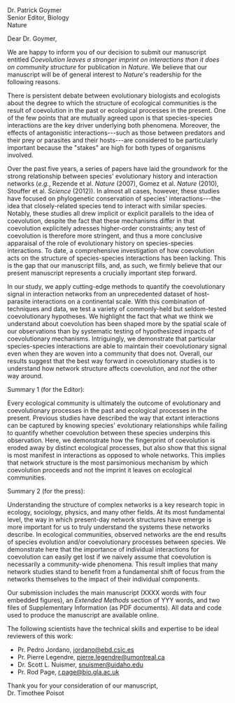 Dr. Patrick Goymer   
Senior Editor, Biology   
Nature

Dear Dr. Goymer,

We are happy to inform you of our decision to submit our manuscript
entitled *Coevolution leaves a stronger imprint on interactions than it
does on community structure* for publication in *Nature*. We believe that
our manuscript will be of general interest to *Nature*'s readership for the
following reasons.

There is persistent debate between evolutionary biologists and ecologists about
the degree to which the structure of ecological communities is the result of
coevolution in the past or ecological processes in the present. One of the few
points that are mutually agreed upon is that species-species interactions are
the key driver underlying both phenomena. Moreover, the effects of
antagonistic interactions---such as those between predators and their prey
or parasites and their hosts---are considered to be particularly important
because the "stakes" are high for both types of organisms involved.

Over the past five years, a series of papers have laid the groundwork for
the strong relationship between species' evolutionary history and interaction
networks (*e.g.*, Rezende et al. *Nature* (2007), Gomez et al. *Nature* (2010),
Stouffer et al. *Science* (2012)). In almost all cases, however, these studies
have focused on phylogenetic conservation of species' interactions---the
idea that closely-related species tend to interact with similar species.
Notably, these studies all drew implicit or explicit parallels to the idea of
coevolution, despite the fact that these mechanisms differ in that coevolution
explicitely adresses higher-order constraints; any test of coevolution is
therefore more stringent, and thus a more conclusive apparaisal of the role of
evolutionary history on species-species interactions. To date, a comprehensive
investigation of how coevolution acts on the structure of species-species
interactions has been lacking. This is the gap that our manuscript fills,
and, as such, we firmly believe that our present manuscript represents a
crucially important step forward.

In our study, we apply cutting-edge methods to quantify the coevolutionary
signal in interaction networks from an unprecedented dataset of host-parasite
interactions on a continental scale. With this combination of techniques and
data, we test a variety of commonly-held but seldom-tested coevolutionary
hypotheses. We highlight the fact that what we think we understand about
coevolution has been shaped more by the spatial scale of our observations
than by systematic testing of hypothesized impacts of coevolutionary
mechanisms. Intriguingly, we demonstrate that particular species-species
interactions are able to maintain their coevolutionary signal even when they
are woven into a community that does not. Overall, our results suggest that
the best way forward in coevolutionary studies is to understand how network
structure affects coevolution, and *not* the other way around.

Summary 1 (for the Editor):

Every ecological community is ultimately the outcome of evolutionary
and coevolutionary processes in the past and ecological processes in the
present. Previous studies have described the way that extant interactions
can be captured by knowing species' evolutionary relationships while
failing to quantify whether coevolution between these species underpins
this observation.  Here, we demonstrate how the fingerprint of coevolution
is eroded away by distinct ecological processes, but also show that this
signal is most manifest in interactions as opposed to whole networks. This
implies that network structure is the most parsimonious mechanism by which
coevolution proceeds and not the imprint it leaves on ecological communities.

Summary 2 (for the press):

Understanding the structure of complex networks is a key research topic in
ecology, sociology, physics, and many other fields. At its most fundamental
level, the way in which present-day network structures have emerge is more
important for us to truly understand the systems these networks describe. In
ecological communities, observed networks are the end results of species
evolution and/or coevolutionary processes between species.  We demonstrate
here that the importance of individual interactions for coevolution can
easily get lost if we naively assume that coevolution is necessarily a
community-wide phenomena. This result implies that many network studies
stand to benefit from a fundamental shift of focus from the networks
themselves to the impact of their individual components.

Our submission includes the main manuscript (XXXX words with four embedded
figures), an *Extended Methods* section of YYY words, and two files of
Supplementary Information (as PDF documents). All data and code used to
produce the manuscript are available online.

The following scientists have the technical skills and expertise to be ideal
reviewers of this work:

- Pr. Pedro Jordano, jordano@ebd.csic.es
- Pr. Pierre Legendre, pierre.legendre@umontreal.ca
- Dr. Scott L. Nuismer, snuismer@uidaho.edu
- Pr. Rod Page, r.page@bio.gla.ac.uk

Thank you for your consideration of our manuscript,   
Dr. Timothee Poisot

